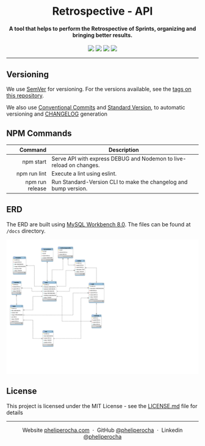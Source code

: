 <h1 align="center">
  Retrospective - API
</h1>

<h4 align="center">
  A tool that helps to perform the Retrospective of Sprints, organizing and bringing better results.
</h4>

<p align="center">
    <a href="https://travis-ci.com/pheliperocha/retro-api"><img src="https://travis-ci.com/pheliperocha/retro-api.svg?branch=master"></a>
    <a href="https://github.com/pheliperocha/retro-api/issues"><img src="https://img.shields.io/github/issues/pheliperocha/retro-api.svg"></a>
    <a href="https://conventionalcommits.org"><img src="https://img.shields.io/badge/Conventional%20Commits-1.0.0-yellow.svg"></a>
    <a href="LICENSE.md"><img src="https://img.shields.io/packagist/l/doctrine/orm.svg"></a>
</p>

---

## Versioning

We use [SemVer](http://semver.org/) for versioning. For the versions available, see the [tags on this repository](https://github.com/pheliperocha/retro).

We also use [Conventional Commits](http://conventionalcommits.org/) and [Standard Version](https://github.com/conventional-changelog/standard-version), to automatic versioning and [CHANGELOG](CHANGELOG.md) generation

## NPM Commands

|Command|Description|
|-------:|--------|
| npm start | Serve API with express DEBUG and Nodemon to live-reload on changes. |
| npm run lint | Execute a lint using eslint. |
| npm run release | Run Standard-Version CLI to make the changelog and bump version. |

## ERD

The ERD are built using [MySQL Workbench 8.0](https://dev.mysql.com/downloads/workbench/). The files can be found at `/docs` directory.

![Database ERD](docs/erd.svg)

## License

This project is licensed under the MIT License - see the [LICENSE.md](LICENSE.md) file for details

---

<p align="center">
    Website <a href="https://pheliperocha.com">pheliperocha.com</a> &nbsp;&middot;&nbsp;
    GitHub <a href="https://github.com/pheliperocha">@pheliperocha</a> &nbsp;&middot;&nbsp;
    Linkedin <a href="https://www.linkedin.com/in/pheliperocha/">@pheliperocha</a>
</p>